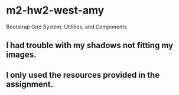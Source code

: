 # m2-hw2-west-amy
Bootstrap Grid System, Utilities, and Components

## I had trouble with my shadows not fitting my images.

## I only used the resources provided in the assignment.